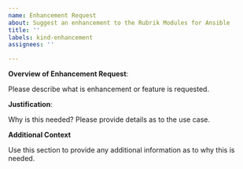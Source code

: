```yaml
---
name: Enhancement Request
about: Suggest an enhancement to the Rubrik Modules for Ansible
title: ''
labels: kind-enhancement
assignees: ''

---
```


<!-- Please only use this template for submitting enhancement requests -->

**Overview of Enhancement Request**:

Please describe what is enhancement or feature is requested. 

**Justification**:

Why is this needed? Please provide details as to the use case.

**Additional Context**

Use this section to provide any additional information as to why this is needed. 

